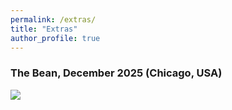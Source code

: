 ```yaml
---
permalink: /extras/
title: "Extras"
author_profile: true
---
```


### The Bean, December 2025 (Chicago, USA)
<img src="{{'/images/bean.jpg' | absolute_url}}">